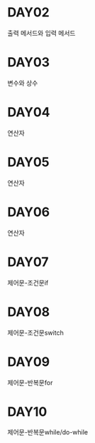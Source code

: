 # DAY02 <br>
출력 메서드와 입력 메서드 <br>
# DAY03 <br>
변수와 상수<br>
# DAY04 <br>
연산자<br>
# DAY05 <br>
연산자<br>
# DAY06 <br>
연산자<br>
# DAY07 <br>
제어문-조건문if<br>
# DAY08 <br>
제어문-조건문switch<br>
# DAY09 <br>
제어문-반복문for
# DAY10 <br>
제어문-반복문while/do-while<br>

